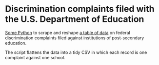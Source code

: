 # Discrimination complaints filed with the U.S. Department of Education

[Some Python](scrape.py) to scrape and reshape [a table of data](https://ocrcas.ed.gov/open-investigations) on federal discrimination complaints filed against institutions of post-secondary education.

The script flattens the data into a tidy CSV in which each record is one complaint against one school.